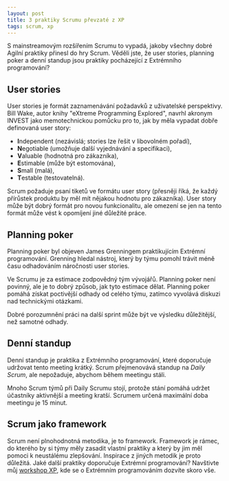 ```yaml
---
layout: post
title: 3 praktiky Scrumu převzaté z XP
tags: scrum, xp
---
```


S mainstreamovým rozšířením Scrumu to vypadá, jakoby všechny dobré Agilní praktiky
přinesl do hry Scrum. Věděli jste, že user stories, planning poker a denní standup jsou praktiky
pocházející z Extrémního programování?

## User stories

User stories je formát zaznamenávání požadavků z uživatelské perspektivy.
Bill Wake, autor knihy "eXtreme Programming Explored", navrhl akronym INVEST jako memotechnickou
pomůcku pro to, jak by měla vypadat dobře definovaná user story:

-  **I**ndependent (nezávislá; stories lze řešit v libovolném pořadí),
-  **N**egotiable (umožňuje další vyjednávání a specifikaci),
-  **V**aluable (hodnotná pro zákazníka),
-  **E**stimable (může být estomována),
-  **S**mall (malá),
-  **T**estable (testovatelná).

Scrum požaduje psaní tiketů ve formátu user story (přesněji říká, že každý přírůstek produktu by měl mít
nějakou hodnotu pro zákazníka). User story může být dobrý formát pro novou funkcionalitu, ale
omezení se jen na tento formát může vést k opomíjení jiné důležité práce.

## Planning poker

Planning poker byl objeven James Grenningem praktikujícím Extrémní programování. Grenning hledal nástroj,
který by týmu pomohl trávit méně času odhadováním náročnosti user stories.

Ve Scrumu je za estimace zodpovědný tým vývojářů. Planning poker není povinný, ale je to dobrý způsob,
jak tyto estimace dělat. Planning poker pomáhá získat poctivější odhady od celého týmu, zatímco
vyvolává diskuzi nad technickými otázkami.

Dobré porozumnění práci na další sprint může být ve výsledku důležitější, než samotné odhady.

## Denní standup

Denní standup je praktika z Extrémního programování, které doporučuje udržovat tento meeting krátký.
Scrum přejmenovává standup na *Daily Scrum*, ale nepožaduje, abychom během meetingu stáli.

Mnoho Scrum týmů při Daily Scrumu stojí, protože stání pomáhá udržet účastníky aktivnější
a meeting kratší. Scrumem určená maximální doba meetingu je 15 minut.

## Scrum jako framework

Scrum není plnohodnotná metodika, je to framework. Framework je rámec, do kterého by si týmy
měly zasadit vlastní praktiky a který by jim měl pomoci k neustálému zlepšování.
Inspirace z jiných metodik je proto důležitá. Jaké další praktiky doporučuje Extrémní programování?
Navštivte můj [workshop XP](/sluzby), kde se o Extrémním programováním dozvíte skoro vše.
